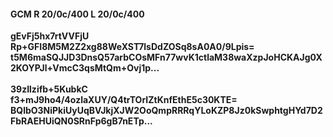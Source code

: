 #### GCM R 20/0c/400 L 20/0c/400
**gEvFj5hx7rtVVFjU**<br/>**Rp+GFI8M5M2Z2xg88WeXST7lsDdZOSq8sA0A0/9Lpis=**<br/>**t5M6maSQJJD3DnsQ57arbCOsMFn77wvK1ctlaM38waXzpJoHCKAJg0X2KOYPJl+VmcC3qsMtQm+Ovj1p...**<br/><br/>
**39zIlzifb+5KubkC**<br/>**f3+mJ9ho4/4ozlaXUY/Q4trTOrIZtKnfEthE5c30KTE=**<br/>**BQlbO3NiPkiUyUqBVJkjXJW2OoQmpRRRqYLoKZP8Jz0kSwphtgHYd7D2FbRAEHUiQN0SRnFp6gB7nETp...**